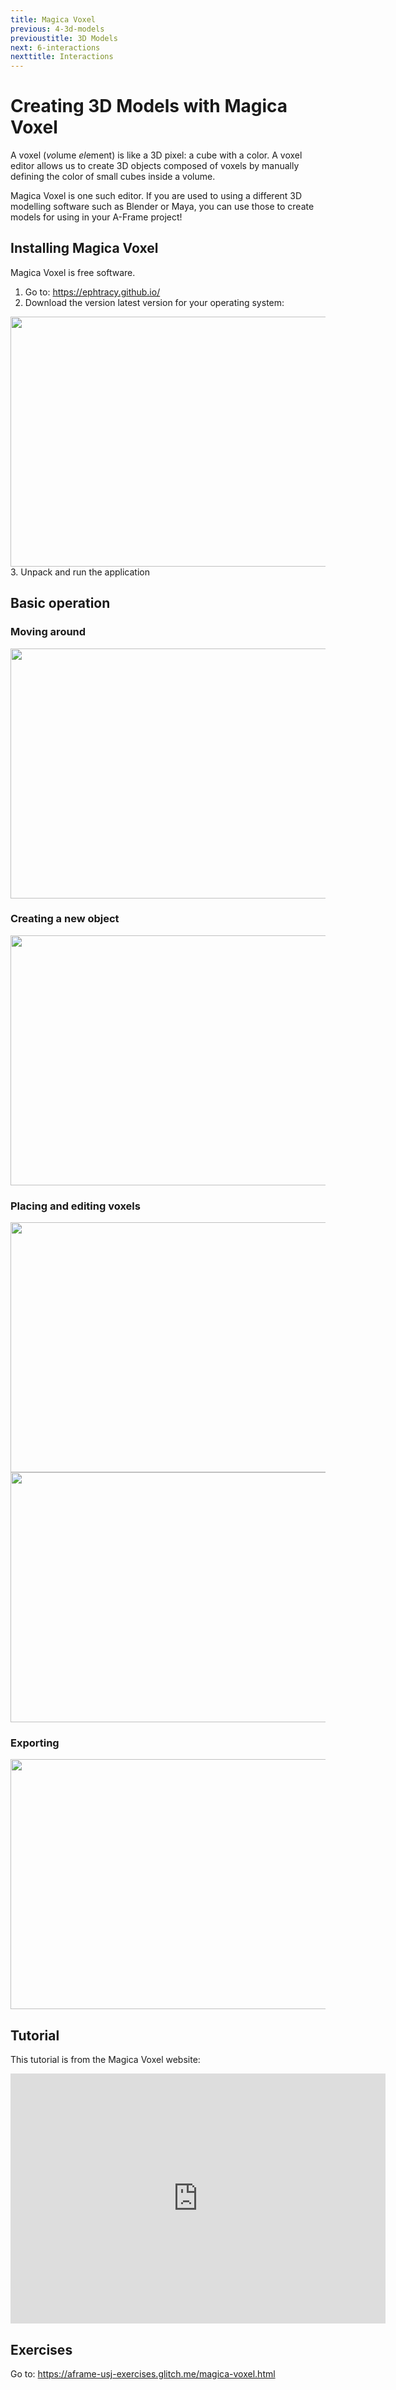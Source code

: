 ```yaml
---
title: Magica Voxel
previous: 4-3d-models
previoustitle: 3D Models
next: 6-interactions
nexttitle: Interactions
---
```


# Creating 3D Models with Magica Voxel

A voxel (*vo*lume *el*ement) is like a 3D pixel: a cube with a color. A voxel editor allows us to create 3D objects composed of voxels by manually defining the color of small cubes inside a volume.

Magica Voxel is one such editor. If you are used to using a different 3D modelling software such as Blender or Maya, you can use those to create models for using in your A-Frame project!

## Installing Magica Voxel

Magica Voxel is free software.

1. Go to: https://ephtracy.github.io/
2. Download the version latest version for your operating system:
<img src="https://cdn.glitch.com/80978ab7-9db6-45ae-bc43-4fab16bdbb6e%2Fmagica-voxel-download.png?1524422804408" width="600" height="400">
3. Unpack and run the application

## Basic operation

### Moving around
<img src="https://cdn.glitch.com/80978ab7-9db6-45ae-bc43-4fab16bdbb6e%2Fmagica-voxel-movearound.gif?1524578553976" width="600" height="400">


### Creating a new object
<img src="https://cdn.glitch.com/80978ab7-9db6-45ae-bc43-4fab16bdbb6e%2Fmagica-voxel-new.gif?1524579506009" width="600" height="400">


### Placing and editing voxels

<img src="https://cdn.glitch.com/80978ab7-9db6-45ae-bc43-4fab16bdbb6e%2Fmagica-voxel-attach.gif?1524581254338" width="600" height="400">

<img src="https://cdn.glitch.com/80978ab7-9db6-45ae-bc43-4fab16bdbb6e%2Fmagica-voxel-delete.gif?1524581614491" width="600" height="400">


### Exporting
<img src="https://cdn.glitch.com/80978ab7-9db6-45ae-bc43-4fab16bdbb6e%2Fmagica-voxel-export.gif?1524582432447" width="600" height="400">


## Tutorial
This tutorial is from the Magica Voxel website:
<iframe width="600" height="400" src="https://www.youtube.com/embed/d_WymsNdRBA" frameborder="0" allow="autoplay; encrypted-media" allowfullscreen></iframe>
  
  
## Exercises


Go to: <a href="https://aframe-usj-exercises.glitch.me/magica-voxel.html" target="_blank">https://aframe-usj-exercises.glitch.me/magica-voxel.html</a>

  